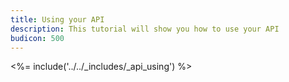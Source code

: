 ```yaml
---
title: Using your API
description: This tutorial will show you how to use your API
budicon: 500
---
```


<%= include('../../_includes/_api_using') %>
